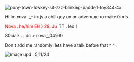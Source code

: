 ![pony-town-lowkey-sit-zzz-blinking-padded-toy344-4x](https://github.com/user-attachments/assets/a3f86642-b79f-4b74-80c7-dd954e84d7db)

Hi Im nova ^_^ im js a chill guy on an adventure to make frnds. 

 <font color="red">Nova . he/him EN } 28. Jul</font>
 TT . leo ! 
 
 S0cials . . dc > nova__04260 

 Don't add me randomly! lets have a talk before that ^_^ .

 ![image](https://github.com/user-attachments/assets/b199a756-ae64-4d99-adfa-4c202b25ccde)
upd . 5/11/24
